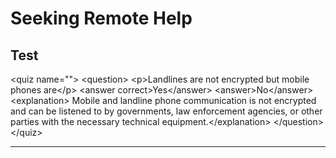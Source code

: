 # Seeking Remote Help

## Test

&lt;quiz name=&quot;&quot;&gt;
    &lt;question&gt;
        &lt;p&gt;Landlines are not encrypted but mobile phones are&lt;/p&gt;
        &lt;answer correct&gt;Yes&lt;/answer&gt;
        &lt;answer&gt;No&lt;/answer&gt;
        &lt;explanation&gt; Mobile and landline phone communication is not encrypted and can be listened to by governments, law enforcement agencies, or other parties with the necessary technical equipment.&lt;/explanation&gt;
    &lt;/question&gt;
&lt;/quiz&gt;
***